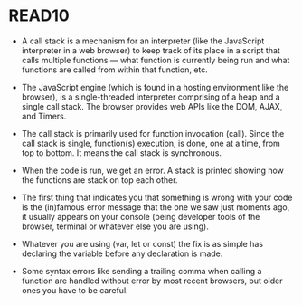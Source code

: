 # READ10

- A call stack is a mechanism for an interpreter (like the JavaScript interpreter in a web browser) to keep track of its place in a script that calls multiple functions — what function is currently being run and what functions are called from within that function, etc.

- The JavaScript engine (which is found in a hosting environment like the browser), is a single-threaded interpreter comprising of a heap and a single call stack. The browser provides web APIs like the DOM, AJAX, and Timers.

- The call stack is primarily used for function invocation (call). Since the call stack is single, function(s) execution, is done, one at a time, from top to bottom. It means the call stack is synchronous.

- When the code is run, we get an error. A stack is printed showing how the functions are stack on top each other.

- The first thing that indicates you that something is wrong with your code is the (in)famous error message that the one we saw just moments ago, it usually appears on your console (being developer tools of the browser, terminal or whatever else you are using).

- Whatever you are using (var, let or const) the fix is as simple has declaring the variable before any declaration is made.

- Some syntax errors like sending a trailing comma when calling a function are handled without error by most recent browsers, but older ones you have to be careful.